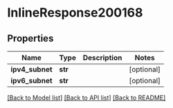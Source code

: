 # InlineResponse200168

## Properties
Name | Type | Description | Notes
------------ | ------------- | ------------- | -------------
**ipv4_subnet** | **str** |  | [optional] 
**ipv6_subnet** | **str** |  | [optional] 

[[Back to Model list]](../README.md#documentation-for-models) [[Back to API list]](../README.md#documentation-for-api-endpoints) [[Back to README]](../README.md)


